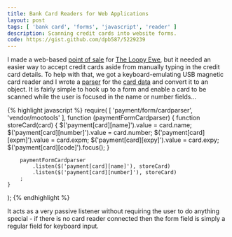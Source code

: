 ```yaml
---
title: Bank Card Readers for Web Applications
layout: post
tags: [ 'bank card', 'forms', 'javascript', 'reader' ]
description: Scanning credit cards into website forms.
code: https://gist.github.com/dpb587/5229239
---
```


I made a web-based [point of sale][1] for [The Loopy Ewe][2], but it needed an easier way to accept credit cards aside
from manually typing in the credit card details. To help with that, we got a keyboard-emulating USB magnetic card reader
and I wrote a [parser][3] for the [card data][4] and convert it to an object. It is fairly simple to hook up to a form
and enable a card to be scanned while the user is focused in the name or number fields...

{% highlight javascript %}
require(
    [ 'payment/form/cardparser', 'vendor/mootools' ],
    function (paymentFormCardparser) {
        function storeCard(card) {
            $('payment[card][name]').value = card.name;
            $('payment[card][number]').value = card.number;
            $('payment[card][expm]').value = card.expm;
            $('payment[card][expy]').value = card.expy;
            $('payment[card][code]').focus();
        }

        paymentFormCardparser
            .listen($('payment[card][name]'), storeCard)
            .listen($('payment[card][number]'), storeCard)
        ;
    }
);
{% endhighlight %}

It acts as a very passive listener without requiring the user to do anything special - if there is no card reader
connected then the form field is simply a regular field for keyboard input.


 [1]: http://en.wikipedia.org/wiki/Point_of_sale
 [2]: http://www.theloopyewe.com/
 [3]: https://gist.github.com/dpb587/5229239#file-cardparser-js
 [4]: http://en.wikipedia.org/wiki/Magnetic_stripe_card
